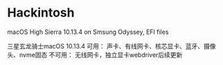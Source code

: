 # Hackintosh
macOS High Sierra 10.13.4 on Smsung Odyssey, EFI files

三星玄龙骑士macOS 10.13.4
可用：
声卡、有线网卡、核芯显卡、蓝牙、摄像头、nvme固态
不可用：
无线网卡，独立显卡webdriver后续更新
